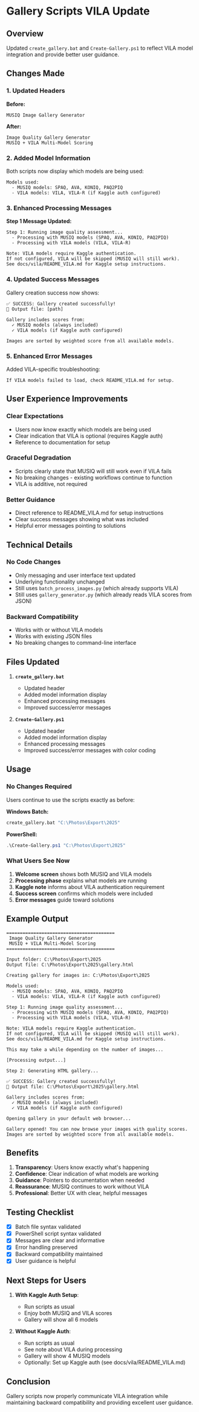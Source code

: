 # Gallery Scripts VILA Update

## Overview

Updated `create_gallery.bat` and `Create-Gallery.ps1` to reflect VILA model integration and provide better user guidance.

## Changes Made

### 1. Updated Headers

**Before:**
```
MUSIQ Image Gallery Generator
```

**After:**
```
Image Quality Gallery Generator
MUSIQ + VILA Multi-Model Scoring
```

### 2. Added Model Information

Both scripts now display which models are being used:
```
Models used:
  - MUSIQ models: SPAQ, AVA, KONIQ, PAQ2PIQ
  - VILA models: VILA, VILA-R (if Kaggle auth configured)
```

### 3. Enhanced Processing Messages

**Step 1 Message Updated:**
```
Step 1: Running image quality assessment...
  - Processing with MUSIQ models (SPAQ, AVA, KONIQ, PAQ2PIQ)
  - Processing with VILA models (VILA, VILA-R)

Note: VILA models require Kaggle authentication.
If not configured, VILA will be skipped (MUSIQ will still work).
See docs/vila/README_VILA.md for Kaggle setup instructions.
```

### 4. Updated Success Messages

Gallery creation success now shows:
```
✅ SUCCESS: Gallery created successfully!
📁 Output file: [path]

Gallery includes scores from:
  ✓ MUSIQ models (always included)
  ✓ VILA models (if Kaggle auth configured)

Images are sorted by weighted score from all available models.
```

### 5. Enhanced Error Messages

Added VILA-specific troubleshooting:
```
If VILA models failed to load, check README_VILA.md for setup.
```

## User Experience Improvements

### Clear Expectations
- Users now know exactly which models are being used
- Clear indication that VILA is optional (requires Kaggle auth)
- Reference to documentation for setup

### Graceful Degradation
- Scripts clearly state that MUSIQ will still work even if VILA fails
- No breaking changes - existing workflows continue to function
- VILA is additive, not required

### Better Guidance
- Direct reference to README_VILA.md for setup instructions
- Clear success messages showing what was included
- Helpful error messages pointing to solutions

## Technical Details

### No Code Changes
- Only messaging and user interface text updated
- Underlying functionality unchanged
- Still uses `batch_process_images.py` (which already supports VILA)
- Still uses `gallery_generator.py` (which already reads VILA scores from JSON)

### Backward Compatibility
- Works with or without VILA models
- Works with existing JSON files
- No breaking changes to command-line interface

## Files Updated

1. **`create_gallery.bat`**
   - Updated header
   - Added model information display
   - Enhanced processing messages
   - Improved success/error messages

2. **`Create-Gallery.ps1`**
   - Updated header
   - Added model information display
   - Enhanced processing messages
   - Improved success/error messages with color coding

## Usage

### No Changes Required

Users continue to use the scripts exactly as before:

**Windows Batch:**
```bash
create_gallery.bat "C:\Photos\Export\2025"
```

**PowerShell:**
```powershell
.\Create-Gallery.ps1 "C:\Photos\Export\2025"
```

### What Users See Now

1. **Welcome screen** shows both MUSIQ and VILA models
2. **Processing phase** explains what models are running
3. **Kaggle note** informs about VILA authentication requirement
4. **Success screen** confirms which models were included
5. **Error messages** guide toward solutions

## Example Output

```
========================================
 Image Quality Gallery Generator
 MUSIQ + VILA Multi-Model Scoring
========================================

Input folder: C:\Photos\Export\2025
Output file: C:\Photos\Export\2025\gallery.html

Creating gallery for images in: C:\Photos\Export\2025

Models used:
  - MUSIQ models: SPAQ, AVA, KONIQ, PAQ2PIQ
  - VILA models: VILA, VILA-R (if Kaggle auth configured)

Step 1: Running image quality assessment...
  - Processing with MUSIQ models (SPAQ, AVA, KONIQ, PAQ2PIQ)
  - Processing with VILA models (VILA, VILA-R)

Note: VILA models require Kaggle authentication.
If not configured, VILA will be skipped (MUSIQ will still work).
See docs/vila/README_VILA.md for Kaggle setup instructions.

This may take a while depending on the number of images...

[Processing output...]

Step 2: Generating HTML gallery...

✅ SUCCESS: Gallery created successfully!
📁 Output file: C:\Photos\Export\2025\gallery.html

Gallery includes scores from:
  ✓ MUSIQ models (always included)
  ✓ VILA models (if Kaggle auth configured)

Opening gallery in your default web browser...

Gallery opened! You can now browse your images with quality scores.
Images are sorted by weighted score from all available models.
```

## Benefits

1. **Transparency**: Users know exactly what's happening
2. **Confidence**: Clear indication of what models are working
3. **Guidance**: Pointers to documentation when needed
4. **Reassurance**: MUSIQ continues to work without VILA
5. **Professional**: Better UX with clear, helpful messages

## Testing Checklist

- [x] Batch file syntax validated
- [x] PowerShell script syntax validated
- [x] Messages are clear and informative
- [x] Error handling preserved
- [x] Backward compatibility maintained
- [x] User guidance is helpful

## Next Steps for Users

1. **With Kaggle Auth Setup**: 
   - Run scripts as usual
   - Enjoy both MUSIQ and VILA scores
   - Gallery will show all 6 models

2. **Without Kaggle Auth**:
   - Run scripts as usual
   - See note about VILA during processing
   - Gallery will show 4 MUSIQ models
   - Optionally: Set up Kaggle auth (see docs/vila/README_VILA.md)

## Conclusion

Gallery scripts now properly communicate VILA integration while maintaining backward compatibility and providing excellent user guidance.

